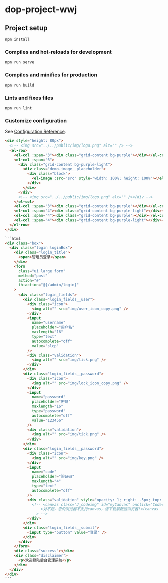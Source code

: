 # dop-project-wwj

## Project setup

```
npm install
```

### Compiles and hot-reloads for development

```
npm run serve
```

### Compiles and minifies for production

```
npm run build
```

### Lints and fixes files

```
npm run lint
```

### Customize configuration

See [Configuration Reference](https://cli.vuejs.org/config/).

````html
<div style="height: 80px">
  <!-- <img src="../../public/img/logo.png" alt="" /> -->
  <el-row>
    <el-col :span="3"><div class="grid-content bg-purple"></div></el-col>
    <el-col :span="6">
      <div class="grid-content bg-purple-light">
        <div class="demo-image__placeholder">
          <div class="block">
            <el-image :src="src" style="width: 100%; height: 100%"></el-image>
          </div>
        </div>
      </div>
      <!-- <img src="../../public/img/logo.png" alt="" /></div -->
    </el-col>
    <el-col :span="3"><div class="grid-content bg-purple"></div></el-col>
    <el-col :span="4"><div class="grid-content bg-purple-light"></div></el-col>
    <el-col :span="4"><div class="grid-content bg-purple"></div></el-col>
    <el-col :span="4"><div class="grid-content bg-purple-light"></div></el-col>
  </el-row>
</div>

```html
<div class="box">
  <div class="login loginBox">
    <div class="login_title">
      <span>管理员登录</span>
    </div>
    <form
      class="ui large form"
      method="post"
      action="#"
      th:action="@{/admin/login}"
    >
      <div class="login_fields">
        <div class="login_fields__user">
          <div class="icon">
            <img alt="" src="img/user_icon_copy.png" />
          </div>
          <input
            name="username"
            placeholder="用户名"
            maxlength="16"
            type="text"
            autocomplete="off"
            value="slcp"
          />
          <div class="validation">
            <img alt="" src="img/tick.png" />
          </div>
        </div>
        <div class="login_fields__password">
          <div class="icon">
            <img alt="" src="img/lock_icon_copy.png" />
          </div>
          <input
            name="password"
            placeholder="密码"
            maxlength="16"
            type="password"
            autocomplete="off"
            value="123456"
          />
          <div class="validation">
            <img alt="" src="img/tick.png" />
          </div>
        </div>
        <div class="login_fields__password">
          <div class="icon">
            <img alt="" src="img/key.png" />
          </div>
          <input
            name="code"
            placeholder="验证码"
            maxlength="4"
            type="text"
            autocomplete="off"
          />
          <div class="validation" style="opacity: 1; right: -5px; top: -3px">
            <!-- <canvas class="J_codeimg" id="myCanvas" onclick="Code();"
                >对不起，您的浏览器不支持canvas，请下载最新版浏览器!</canvas
              > -->
          </div>
        </div>
        <div class="login_fields__submit">
          <input type="button" value="登录" />
        </div>
      </div>
    </form>
    <div class="success"></div>
    <div class="disclaimer">
      <p>欢迎登陆后台管理系统</p>
    </div>
  </div>
</div>
```
````
